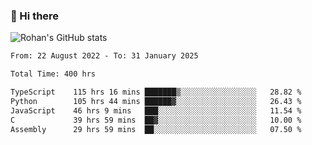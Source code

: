 ### 👋 Hi there 

<!--
**rohznmdev/rohznmdev** is a ✨ _special_ ✨ repository because its `README.md` (this file) appears on your GitHub profile.

Here are some ideas to get you started:

- 🔭 I’m currently working on ...
- 🌱 I’m currently learning Ruby and Ruby on Rails
- 👯 I’m looking to collaborate on ...
- 🤔 I’m looking for help with ...
- 💬 Ask me about ...
- 📫 How to reach me: ...
- 😄 Pronouns: ...
- ⚡ Fun fact: ...
-->
![Rohan's GitHub stats](https://github-readme-stats.vercel.app/api?username=rohznmdev&theme=dark&show_icons=true)

<!--START_SECTION:waka-->

```txt
From: 22 August 2022 - To: 31 January 2025

Total Time: 400 hrs

TypeScript    115 hrs 16 mins ███████▒░░░░░░░░░░░░░░░░░   28.82 %
Python        105 hrs 44 mins ██████▓░░░░░░░░░░░░░░░░░░   26.43 %
JavaScript    46 hrs 9 mins   ███░░░░░░░░░░░░░░░░░░░░░░   11.54 %
C             39 hrs 59 mins  ██▓░░░░░░░░░░░░░░░░░░░░░░   10.00 %
Assembly      29 hrs 59 mins  ██░░░░░░░░░░░░░░░░░░░░░░░   07.50 %
```

<!--END_SECTION:waka-->
